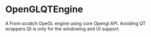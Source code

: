 # OpenGLQTEngine
A From scratch OpeGL engine using core Opengl API. Avoiding QT wrappers
Qt is only for the windowing and UI support.
